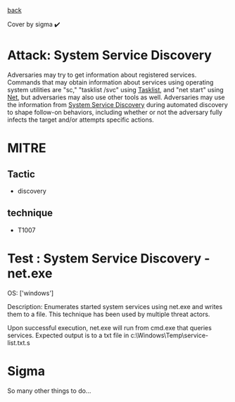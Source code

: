 [back](../index.md)

Cover by sigma :heavy_check_mark: 

# Attack: System Service Discovery

 Adversaries may try to get information about registered services. Commands that may obtain information about services using operating system utilities are "sc," "tasklist /svc" using [Tasklist](https://attack.mitre.org/software/S0057), and "net start" using [Net](https://attack.mitre.org/software/S0039), but adversaries may also use other tools as well. Adversaries may use the information from [System Service Discovery](https://attack.mitre.org/techniques/T1007) during automated discovery to shape follow-on behaviors, including whether or not the adversary fully infects the target and/or attempts specific actions.

# MITRE
## Tactic
  - discovery

## technique
  - T1007

# Test : System Service Discovery - net.exe

OS: ['windows']

Description: Enumerates started system services using net.exe and writes them to a file. This technique has been used by multiple threat actors.

Upon successful execution, net.exe will run from cmd.exe that queries services. Expected output is to a txt file in c:\Windows\Temp\service-list.txt.s


# Sigma

 So many other things to do...
